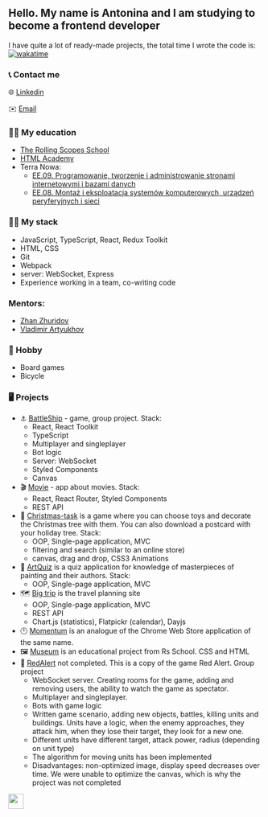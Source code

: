 ## Hello. My name is Antonina and I am studying to become a frontend developer

 I have quite a lot of ready-made projects, the total time I wrote the code is: [![wakatime](https://wakatime.com/badge/user/4d615465-e0fd-4949-97cd-3e87fb7c0f6d.svg)](https://wakatime.com/@4d615465-e0fd-4949-97cd-3e87fb7c0f6d)
 
 ### :telephone_receiver: Contact me
:globe_with_meridians: [Linkedin](https://www.linkedin.com/in/antonina-berchuk/)

:envelope: [Email](mailto:tonyaberch@gmail.com)

### :woman_student: My education
- [The Rolling Scopes School](https://app.rs.school/certificate/ahuwi9j0)
- [HTML Academy](https://assets.htmlacademy.ru/certificates/intensive/181/804273.pdf)
- Terra Nowa:
  - [EE.09. Programowanie, tworzenie i administrowanie stronami internetowymi i bazami danych](https://drive.google.com/file/d/1BkOj8Q2HgatZVflVxG8exs3U_c03i3f1/view)
  - [EE.08. Montaż i eksploatacja systemów komputerowych, urządzeń peryferyjnych i sieci](https://drive.google.com/file/d/1j5wmI4WUSRR18XVwAW_orPfRXGO3Z3cO/view)
 
### :woman_technologist: My stack
- JavaScript, TypeScript, React, Redux Toolkit
- HTML, CSS
- Git
- Webpack
- server: WebSocket, Express
- Experience working in a team, co-writing code

### Mentors:
- [Zhan Zhuridov](https://www.linkedin.com/in/inikon/)
- [Vladimir Artyukhov](https://www.linkedin.com/in/artman-888/)

### :game_die: Hobby
- Board games 
- Bicycle


### :desktop_computer:	 Projects
- :anchor: [BattleShip](https://github.com/tonyaber/battleship/) - game, group project. Stack:
  - React, React Toolkit
  - TypeScript
  - Multiplayer and singleplayer
  - Bot logic
  - Server: WebSocket
  - Styled Components
  - Canvas
- :clapper: [Movie](https://github.com/tonyaber/movie-app-react) - app about movies. Stack: 
  - React, React Router, Styled Components
  - REST API
- :christmas_tree: [Сhristmas-task](https://github.com/tonyaber/christmas-task) is a game where you can choose toys and decorate the Christmas tree with them. You can also download a postcard with your holiday tree.  Stack: 
  - OOP, Single-page application, MVC
  - filtering and search (similar to an online store)
  - canvas, drag and drop, CSS3 Animations
- :art: [ArtQuiz](https://github.com/tonyaber/art-quiz) is a quiz application for knowledge of masterpieces of painting and their authors. Stack: 
   - OOP, Single-page application, MVC
- :world_map: [Big trip](https://github.com/tonyaber/804273-big-trip-14) is the travel planning site
   - OOP, Single-page application, MVC
   - REST API
   - Chart.js (statistics), Flatpickr (calendar), Dayjs
- :clock12: [Momentum](https://github.com/tonyaber/momentum) is an analogue of the Chrome Web Store application of the same name. 
- :framed_picture: [Museum](https://github.com/tonyaber/museum) is an educational project from Rs School. CSS and HTML
-  :triangular_flag_on_post: [RedAlert](https://github.com/tonyaber/red_alert) not completed. This is a copy of the game Red Alert. Group project
   -  WebSocket server. Creating rooms for the game, adding and removing users, the ability to watch the game as spectator.
   -  Multiplayer and singleplayer. 
   -  Bots with game logic
   -  Written game scenario, adding new objects, battles, killing units and buildings. Units have a logic, when the enemy approaches, they attack him, when they lose their target, they look for a new one.
   -  Different units have different target, attack power, radius (depending on unit type)
   -  The algorithm for moving units has been implemented
   -  Disadvantages: non-optimized image, display speed decreases over time. We were unable to optimize the canvas, which is why the project was not completed

<a href="https://www.codewars.com/users/tonyaber/"><img height="30" src='https://www.codewars.com/users/tonyaber/badges/micro'></a>

